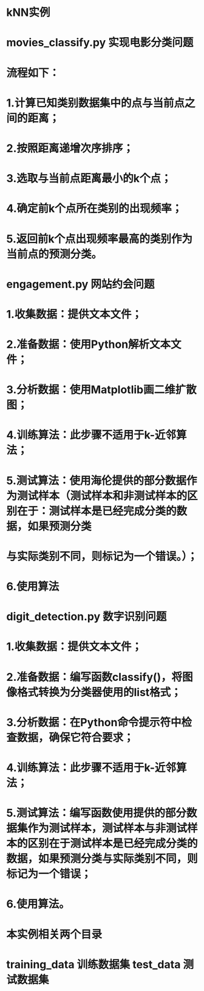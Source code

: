 # kNN实例  
# movies_classify.py 实现电影分类问题  
# 流程如下：  
# 1.计算已知类别数据集中的点与当前点之间的距离；  
# 2.按照距离递增次序排序；  
# 3.选取与当前点距离最小的k个点；  
# 4.确定前k个点所在类别的出现频率；  
# 5.返回前k个点出现频率最高的类别作为当前点的预测分类。
#  
# engagement.py 网站约会问题  
# 1.收集数据：提供文本文件；  
# 2.准备数据：使用Python解析文本文件；  
# 3.分析数据：使用Matplotlib画二维扩散图；
# 4.训练算法：此步骤不适用于k-近邻算法；  
# 5.测试算法：使用海伦提供的部分数据作为测试样本（测试样本和非测试样本的区别在于：测试样本是已经完成分类的数据，如果预测分类
# 与实际类别不同，则标记为一个错误。）；  
# 6.使用算法  
#  
# digit_detection.py 数字识别问题   
# 1.收集数据：提供文本文件；  
# 2.准备数据：编写函数classify()，将图像格式转换为分类器使用的list格式；  
# 3.分析数据：在Python命令提示符中检查数据，确保它符合要求；  
# 4.训练算法：此步骤不适用于k-近邻算法；  
# 5.测试算法：编写函数使用提供的部分数据集作为测试样本，测试样本与非测试样本的区别在于测试样本是已经完成分类的数据，如果预测分类与实际类别不同，则标记为一个错误；  
# 6.使用算法。  
# 本实例相关两个目录  
# training_data 训练数据集 test_data 测试数据集